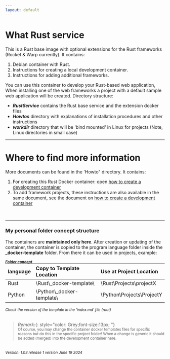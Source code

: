```yaml
---
layout: default
--- 
```


# What Rust service

This is a Rust base image with optional extensions for the Rust frameworks (Rocket & Warp currently). It contains:

1. Debian container with Rust.
1. Instructions for creating a local development container. 
1. Instructions for adding additional frameworks.

You can use this container to develop your Rust-based web application, When installing one of the web frameworks a project with a default sample web application will be created.
Directory structure:

- ***RustService*** contains the Rust base service and the extension docker files
- ***Howtos*** directory with explanations of installation procedures and other instructions         
- ***workdir*** directory that will be 'bind mounted' in Linux for projects (Note, Linux directories in small case)

----

# Where to find more information
More documents can be found in the 'Howto" directory. It contains:
1. For creating this Rust Docker container: open [how to create a development container](./Howtos/howto_create_A_dev_container) 
1. To add framework projects, these instructions are also available in the same document, see the document on [how to create a development container](./Howtos/howto_create_A_dev_container) 

<br>

----

### My personal folder concept structure
The containers are **maintained only here**. After creation or updating of the container, the container is copied to the program language folder inside the   **\_docker-template** folder. From there it can be used in projects, example:

<small style="display: block; margin-bottom: -18px;"><b><i>Folder concept</i></b></small>

|**language**| **Copy to Template Location** | **Use at Project Location**|
|:--------| :-------------- | :-------------------- |
|Rust    | \Rust\\_docker-template\ 		| \Rust\Projects\projectX |
|Python  | \Python\\_docker-template\ 	| \Python\Projects\ProjectY |

<small><i>Check the version of the template in the 'index.md' file (root)</i></small> <br><br>


> *Remark:*{: style="color: Grey;font-size:13px; "} <br>
> <small>Of course, you may change the container docker templates files for specific reasons but do this in the specific project folder! When a change is generic it should be added (merged) into the development container here.</small>


<br>
<small><i>Version: 1.03 release 1 version June 19 2024 </i></small>

<!--
<br><br><br>
# Table of content
* Table of Contents
{:toc}
-->